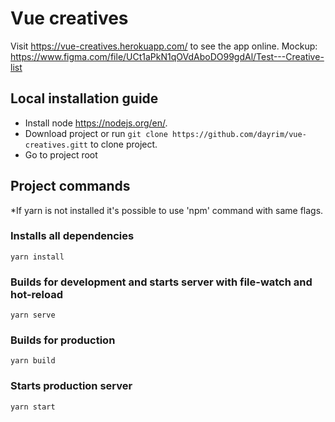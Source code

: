 # Vue creatives

Visit https://vue-creatives.herokuapp.com/ to see the app online. Mockup: https://www.figma.com/file/UCt1aPkN1qOVdAboDO99gdAl/Test---Creative-list

## Local installation guide

- Install node https://nodejs.org/en/.
- Download project or run `git clone https://github.com/dayrim/vue-creatives.gitt` to clone project.
- Go to project root

## Project commands
*If yarn is not installed it's possible to use 'npm' command with same flags.

### Installs all dependencies
```
yarn install
```
### Builds for development and starts server with file-watch and hot-reload
```
yarn serve
```
### Builds for production
```
yarn build
```
### Starts production server
```
yarn start
```
